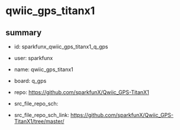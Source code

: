 # qwiic_gps_titanx1
 
## summary 
* id: sparkfunx_qwiic_gps_titanx1_q_gps
* user: sparkfunx
* name: qwiic_gps_titanx1
* board: q_gps
* repo: https://github.com/sparkfunX/Qwiic_GPS-TitanX1



* src_file_repo_sch: 
* src_file_repo_sch_link: https://github.com/sparkfunX/Qwiic_GPS-TitanX1/tree/master/






